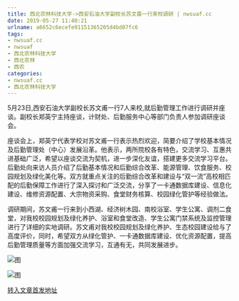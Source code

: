 ```yaml
---
title: 西北农林科技大学->西安石油大学副校长苏文甫一行来校调研 | nwsuaf.cc
date: 2019-05-27 11:40:21
urlname: a6652c6ecefe91151365205d4bd07fc6
tags: 
- nwsuaf.cc
- nwsuaf
- 西北农林科技大学
- 西北农林
- 西农
categories:
- nwsuaf.cc
- 西北农林科技大学
---
```



5月23日,西安石油大学副校长苏文甫一行7人来校,就后勤管理工作进行调研并座谈。副校长郑英宁主持座谈，计财处、后勤服务中心等部门负责人参加调研座谈会。

座谈会上，郑英宁代表学校对苏文甫一行表示热烈欢迎，简要介绍了学校基本情况及后勤管理处（中心）发展沿革。他表示，两所院校各有特色，交流学习、互惠共进基础广泛，希望以座谈交流为契机，进一步深化友谊，搭建更多交流学习平台。后勤处向来访人员介绍了后勤基本情况和后勤综合改革、能源管理、饮食服务、校园规划及绿化美化等。双方就重点关注的后勤综合改革和建设与“双一流”高校相匹配的后勤保障工作进行了深入探讨和广泛交流，分享了一卡通数据库建设、信息化建设、维修资源配置、大宗物资采购、食堂财务核算、校园绿化管护等经验做法。

调研期间，苏文甫一行来到小西湖、经济树木园、南校浴室、学生公寓、调剂二食堂，对我校校园规划及绿化养护、浴室和食堂改造、学生公寓门禁系统及监控管理进行了详细的实地调研。苏文甫对我校校园规划及绿化养护、生态校园建设给与了高度评价，同时，希望双方从绿化管护、一卡通数据库建设、优化资源配置，提高后勤管理质量等方面加强交流学习，互通有无，共同发展进步。



![图](https://news.nwsuaf.edu.cn/images/content/2019-05/20190527093444610985.jpg)

![图](https://news.nwsuaf.edu.cn/images/content/2019-05/20190527093254573830.jpg)

[转入文章首发地址](https://news.nwsuaf.edu.cn/xnxw/89837.htm)